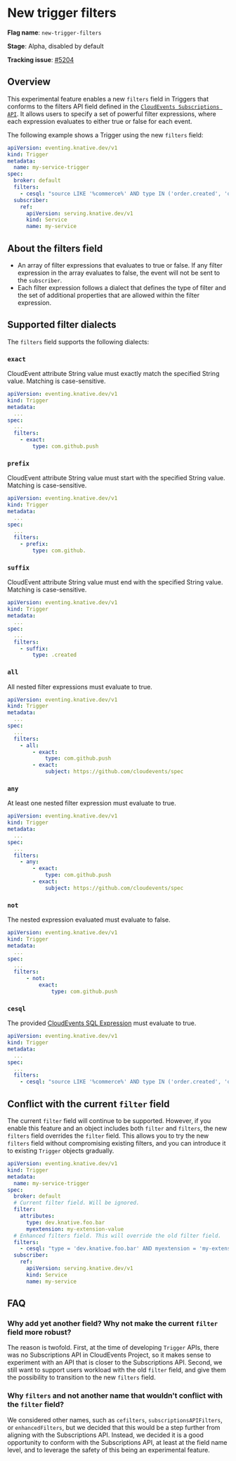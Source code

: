 # New trigger filters

**Flag name**: `new-trigger-filters`

**Stage**: Alpha, disabled by default

**Tracking issue**: [#5204](https://github.com/knative/eventing/issues/5204)
## Overview
This experimental feature enables a new `filters` field in Triggers that conforms to the filters API field defined in the [`CloudEvents Subscriptions API`](https://github.com/cloudevents/spec/blob/main/subscriptions/spec.md#324-filters). It allows users to specify a set of powerful filter expressions, where each expression evaluates to either true or false for each event.

The following example shows a Trigger using the new `filters` field:

```yaml
apiVersion: eventing.knative.dev/v1
kind: Trigger
metadata:
  name: my-service-trigger
spec:
  broker: default
  filters:
    - cesql: "source LIKE '%commerce%' AND type IN ('order.created', 'order.updated', 'order.canceled')"
  subscriber:
    ref:
      apiVersion: serving.knative.dev/v1
      kind: Service
      name: my-service
```

## About the filters field
* An array of filter expressions that evaluates to true or false. If any filter expression in the array evaluates to false, the event will not be sent to the `subscriber`.
* Each filter expression follows a dialect that defines the type of filter and the set of additional properties that are allowed within the filter expression.

## Supported filter dialects

The `filters` field supports the following dialects:

### `exact`

CloudEvent attribute String value must exactly match the specified String value. Matching is case-sensitive.

```yaml
apiVersion: eventing.knative.dev/v1
kind: Trigger
metadata:
  ...
spec:
  ...
  filters:
    - exact:
        type: com.github.push
```

### `prefix`

CloudEvent attribute String value must start with the specified String value. Matching is case-sensitive.

```yaml
apiVersion: eventing.knative.dev/v1
kind: Trigger
metadata:
  ...
spec:
  ...
  filters:
    - prefix:
        type: com.github.
```

### `suffix`

CloudEvent attribute String value must end with the specified String value. Matching is case-sensitive.

```yaml
apiVersion: eventing.knative.dev/v1
kind: Trigger
metadata:
  ...
spec:
  ...
  filters:
    - suffix:
        type: .created
```

### `all`

All nested filter expressions must evaluate to true.

```yaml
apiVersion: eventing.knative.dev/v1
kind: Trigger
metadata:
  ...
spec:
  ...
  filters:
    - all:
        - exact:
            type: com.github.push
        - exact:
            subject: https://github.com/cloudevents/spec
```

### `any`

At least one nested filter expression must evaluate to true.

```yaml
apiVersion: eventing.knative.dev/v1
kind: Trigger
metadata:
  ...
spec:
  ...
  filters:
    - any:
        - exact:
            type: com.github.push
        - exact:
            subject: https://github.com/cloudevents/spec
```

### `not`

The nested expression evaluated must evaluate to false.

```yaml
apiVersion: eventing.knative.dev/v1
kind: Trigger
metadata:
  ...
spec:
  ...
  filters:
      - not:
          exact:
              type: com.github.push 
```
### `cesql`

The provided [CloudEvents SQL Expression](https://github.com/cloudevents/spec/blob/main/cesql/spec.md) must evaluate to true.

```yaml
apiVersion: eventing.knative.dev/v1
kind: Trigger
metadata:
  ...
spec:
  ...
  filters:
    - cesql: "source LIKE '%commerce%' AND type IN ('order.created', 'order.updated', 'order.canceled')"
```

## Conflict with the current `filter` field

The current `filter` field will continue to be supported. However, if you enable this feature and an object includes both `filter` and `filters`, the new `filters` field overrides the `filter` field. This allows you to try the new `filters` field without compromising existing filters, and you can introduce it to existing `Trigger` objects gradually.

```yaml
apiVersion: eventing.knative.dev/v1
kind: Trigger
metadata:
  name: my-service-trigger
spec:
  broker: default
  # Current filter field. Will be ignored.
  filter:
    attributes:
      type: dev.knative.foo.bar
      myextension: my-extension-value
  # Enhanced filters field. This will override the old filter field.
  filters:
    - cesql: "type = 'dev.knative.foo.bar' AND myextension = 'my-extension-value'"
  subscriber:
    ref:
      apiVersion: serving.knative.dev/v1
      kind: Service
      name: my-service
```

## FAQ

### Why add yet another field? Why not make the current `filter` field more robust?

The reason is twofold. First, at the time of developing `Trigger` APIs, there was no Subscriptions API in CloudEvents Project, so it makes sense to experiment with an API that is closer to the Subscriptions API. Second, we still want to support users workload with the old `filter` field, and give them the possibility to transition to the new `filters` field.

### Why `filters` and not another name that wouldn't conflict with the `filter` field?

We considered other names, such as `cefilters`, `subscriptionsAPIFilters`, or `enhancedFilters`, but we decided that this would be a step further from aligning with the Subscriptions API. Instead, we decided it is a good opportunity to conform with the Subscriptions API, at least at the field name level, and to leverage the safety of this being an experimental feature.
